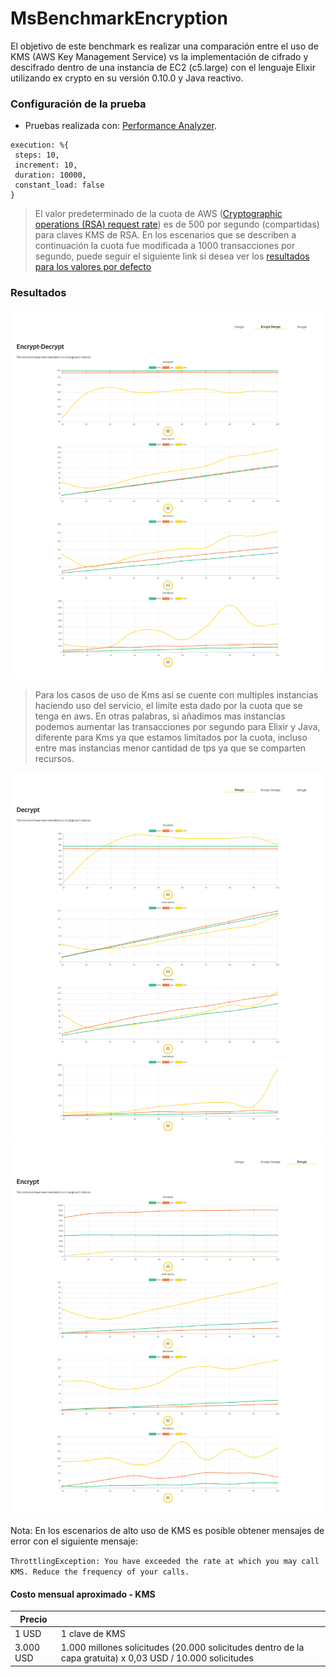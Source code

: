 # MsBenchmarkEncryption

El objetivo de este benchmark es realizar una comparación entre el uso de KMS (AWS Key Management Service) vs la implementación de cifrado y descifrado dentro de una instancia de EC2 (c5.large) con el lenguaje Elixir utilizando ex crypto en su versión 0.10.0 y Java reactivo.

### Configuración de la prueba

- Pruebas realizada con: [Performance Analyzer](https://github.com/bancolombia/distributed-performance-analyzer).
```
execution: %{
 steps: 10,
 increment: 10,
 duration: 10000,
 constant_load: false
}
```

> El valor predeterminado de la cuota de AWS ([Cryptographic operations (RSA) request rate]) es de 500 por segundo (compartidas) para claves KMS de RSA. 
> En los escenarios que se describen a continuación la cuota fue modificada a 1000 transacciones por segundo, puede seguir el siguiente link si desea ver los [resultados para los valores por defecto]


### Resultados
![Encrypt-Decrypt](results/kms-1000/encrypt-decrypt.png)

> Para los casos de uso de Kms así se cuente con multiples instancias haciendo uso del servicio, el limite esta dado por la cuota que se tenga en aws.
> En otras palabras, si añadimos mas instancias podemos aumentar las transacciones por segundo para Elixir y Java, diferente para Kms ya que estamos limitados por la cuota, incluso entre mas instancias menor cantidad de tps ya que se comparten recursos.

![Decrypt](results/kms-1000/decrypt.png)
![Encrypt](results/kms-1000/encrypt.png)


Nota: En los escenarios de alto uso de KMS es posible obtener mensajes de error con el siguiente mensaje:

`ThrottlingException: You have exceeded the rate at which you may call KMS. Reduce the frequency of your calls.`

#### Costo mensual aproximado - KMS

| Precio       |                                 |
|--------------|---------------------------------|
| 1 USD        | 1 clave de KMS                  |
| 3.000 USD    | 1.000 millones solicitudes (20.000 solicitudes dentro de la capa gratuita) x 0,03 USD / 10.000 solicitudes |



[Cryptographic operations (RSA) request rate]: <https://docs.aws.amazon.com/es_es/kms/latest/developerguide/requests-per-second.html>
[resultados para los valores por defecto]: <results/kms-500/README.md>